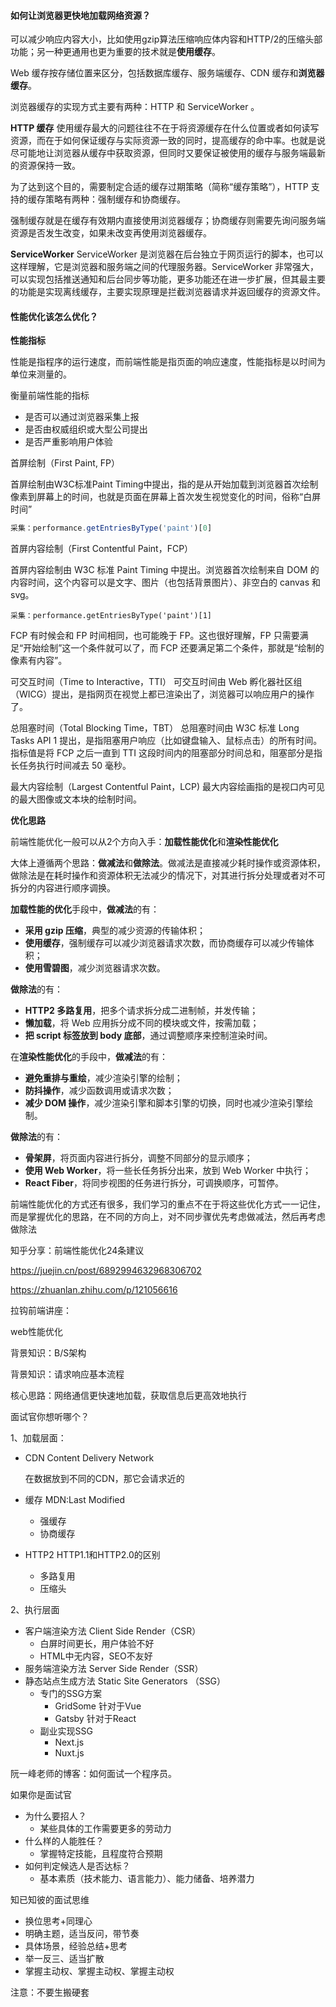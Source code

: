 #### 如何让浏览器更快地加载网络资源？

可以减少响应内容大小，比如使用gzip算法压缩响应体内容和HTTP/2的压缩头部功能；另一种更通用也更为重要的技术就是**使用缓存**。

Web 缓存按存储位置来区分，包括数据库缓存、服务端缓存、CDN 缓存和**浏览器缓存**。

浏览器缓存的实现方式主要有两种：HTTP 和 ServiceWorker 。

**HTTP 缓存**
使用缓存最大的问题往往不在于将资源缓存在什么位置或者如何读写资源，而在于如何保证缓存与实际资源一致的同时，提高缓存的命中率。也就是说尽可能地让浏览器从缓存中获取资源，但同时又要保证被使用的缓存与服务端最新的资源保持一致。

为了达到这个目的，需要制定合适的缓存过期策略（简称“缓存策略”），HTTP 支持的缓存策略有两种：强制缓存和协商缓存。

强制缓存就是在缓存有效期内直接使用浏览器缓存；协商缓存则需要先询问服务端资源是否发生改变，如果未改变再使用浏览器缓存。

**ServiceWorker**
ServiceWorker 是浏览器在后台独立于网页运行的脚本，也可以这样理解，它是浏览器和服务端之间的代理服务器。ServiceWorker 非常强大，可以实现包括推送通知和后台同步等功能，更多功能还在进一步扩展，但其最主要的功能是实现离线缓存，主要实现原理是拦截浏览器请求并返回缓存的资源文件。



#### 性能优化该怎么优化？

**性能指标**

性能是指程序的运行速度，而前端性能是指页面的响应速度，性能指标是以时间为单位来测量的。

衡量前端性能的指标

- 是否可以通过浏览器采集上报
- 是否由权威组织或大型公司提出
- 是否严重影响用户体验



首屏绘制（First Paint, FP）

首屏绘制由W3C标准Paint Timing中提出，指的是从开始加载到浏览器首次绘制像素到屏幕上的时间，也就是页面在屏幕上首次发生视觉变化的时间，俗称“白屏时间”

```javascript
采集：performance.getEntriesByType('paint')[0]
```



首屏内容绘制（First Contentful Paint，FCP）

首屏内容绘制由 W3C 标准 Paint Timing 中提出。浏览器首次绘制来自 DOM 的内容时间，这个内容可以是文字、图片（也包括背景图片）、非空白的 canvas 和 svg。

```
采集：performance.getEntriesByType('paint')[1]
```

FCP 有时候会和 FP 时间相同，也可能晚于 FP。这也很好理解，FP 只需要满足“开始绘制”这一个条件就可以了，而 FCP 还要满足第二个条件，那就是“绘制的像素有内容”。



可交互时间（Time to Interactive，TTI）
可交互时间由 Web 孵化器社区组（WICG）提出，是指网页在视觉上都已渲染出了，浏览器可以响应用户的操作了。

总阻塞时间（Total Blocking Time，TBT）
总阻塞时间由 W3C 标准 Long Tasks API 1 提出，是指阻塞用户响应（比如键盘输入、鼠标点击）的所有时间。指标值是将 FCP 之后一直到 TTI 这段时间内的阻塞部分时间总和，阻塞部分是指长任务执行时间减去 50 毫秒。

最大内容绘制（Largest Contentful Paint，LCP)
最大内容绘画指的是视口内可见的最大图像或文本块的绘制时间。



**优化思路**

前端性能优化一般可以从2个方向入手：**加载性能优化**和**渲染性能优化**

大体上遵循两个思路：**做减法**和**做除法**。做减法是直接减少耗时操作或资源体积，做除法是在耗时操作和资源体积无法减少的情况下，对其进行拆分处理或者对不可拆分的内容进行顺序调换。

**加载性能的优化**手段中，**做减法**的有：

- **采用 gzip 压缩**，典型的减少资源的传输体积；
- **使用缓存**，强制缓存可以减少浏览器请求次数，而协商缓存可以减少传输体积；
- **使用雪碧图**，减少浏览器请求次数。

**做除法**的有：

- **HTTP2 多路复用**，把多个请求拆分成二进制帧，并发传输；
- **懒加载**，将 Web 应用拆分成不同的模块或文件，按需加载；
- **把 script 标签放到 body 底部**，通过调整顺序来控制渲染时间。

在**渲染性能优化**的手段中，**做减法**的有：

- **避免重排与重绘**，减少渲染引擎的绘制；
- **防抖操作**，减少函数调用或请求次数；
- **减少 DOM 操作**，减少渲染引擎和脚本引擎的切换，同时也减少渲染引擎绘制。

**做除法**的有：

- **骨架屏**，将页面内容进行拆分，调整不同部分的显示顺序；
- **使用 Web Worker**，将一些长任务拆分出来，放到 Web Worker 中执行；
- **React Fiber**，将同步视图的任务进行拆分，可调换顺序，可暂停。

前端性能优化的方式还有很多，我们学习的重点不在于将这些优化方式一一记住，而是掌握优化的思路，在不同的方向上，对不同步骤优先考虑做减法，然后再考虑做除法



知乎分享：前端性能优化24条建议

https://juejin.cn/post/6892994632968306702

https://zhuanlan.zhihu.com/p/121056616



拉钩前端讲座：

web性能优化

背景知识：B/S架构

背景知识：请求响应基本流程

核心思路：网络通信更快速地加载，获取信息后更高效地执行

面试官你想听哪个？

1、加载层面：

- CDN  Content Delivery Network

  在数据放到不同的CDN，那它会请求近的

- 缓存   MDN:Last Modified

  - 强缓存
  - 协商缓存

- HTTP2  HTTP1.1和HTTP2.0的区别

  - 多路复用
  - 压缩头

2、执行层面

- 客户端渲染方法 Client Side Render（CSR）
  - 白屏时间更长，用户体验不好
  - HTML中无内容，SEO不友好
- 服务端渲染方法 Server Side Render（SSR）
- 静态站点生成方法 Static Site Generators （SSG）
  - 专门的SSG方案 
    - GridSome 针对于Vue
    - Gatsby 针对于React
  - 副业实现SSG
    - Next.js
    - Nuxt.js



阮一峰老师的博客：如何面试一个程序员。

如果你是面试官

- 为什么要招人？
  - 某些具体的工作需要更多的劳动力
- 什么样的人能胜任？
  - 掌握特定技能，且程度符合预期
- 如何判定候选人是否达标？
  - 基本素质（技术能力、语言能力）、能力储备、培养潜力



知已知彼的面试思维

- 换位思考+同理心
- 明确主题，适当反问，带节奏
- 具体场景，经验总结+思考
- 举一反三、适当扩散
- 掌握主动权、掌握主动权、掌握主动权

注意：不要生搬硬套
